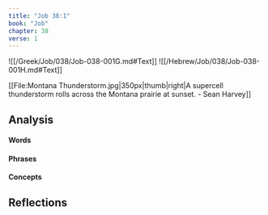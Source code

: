 ```yaml
---
title: "Job 38:1"
book: "Job"
chapter: 38
verse: 1
---
```

![[/Greek/Job/038/Job-038-001G.md#Text]]
![[/Hebrew/Job/038/Job-038-001H.md#Text]]

[[File:Montana Thunderstorm.jpg|350px|thumb|right|A supercell thunderstorm rolls across the Montana prairie at sunset. - Sean Harvey]]

## Analysis

#### Words

#### Phrases

#### Concepts

## Reflections

